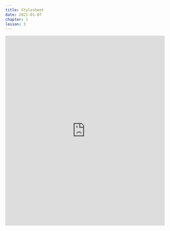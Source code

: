```yaml
---
title: Stylesheet
date: 2021-01-07
chapter: 1
lesson: 3
---
```


<iframe width="100%" height="600" src="https://www.youtube.com/embed/P246gVFMqrg" title="YouTube video player" frameborder="0" allow="accelerometer; autoplay; clipboard-write; encrypted-media; gyroscope; picture-in-picture" allowfullscreen></iframe>